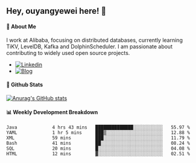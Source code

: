 ## Hey, ouyangyewei here! :wave:

#### :rocket: About Me
I work at Alibaba, focusing on distributed databases, currently learning TiKV, LevelDB, Kafka and DolphinScheduler. I am passionate about contributing to widely used open source projects.

- [![Linkedin](https://img.shields.io/badge/LinkedIn-ouyangyewei-blue)](https://www.linkedin.com/in/ouyangyewei/)
- [![Blog](https://img.shields.io/badge/Blog-yeweiouyang-orange)](https://blog.csdn.net/yeweiouyang)

#### :star2: Github Stats
[![Anurag's GitHub stats](https://github-readme-stats.vercel.app/api?username=ouyangyewei&show_icons=true&cache_seconds=3600&theme=tokyonight)](https://github.com/anuraghazra/github-readme-stats)

#### :bar_chart: Weekly Development Breakdown
<!--START_SECTION:waka-->

```text
Java             4 hrs 43 mins   ██████████████░░░░░░░░░░░   55.97 %
YAML             1 hr 5 mins     ███▒░░░░░░░░░░░░░░░░░░░░░   12.88 %
XML              59 mins         ███░░░░░░░░░░░░░░░░░░░░░░   11.79 %
Bash             41 mins         ██░░░░░░░░░░░░░░░░░░░░░░░   08.24 %
SQL              20 mins         █░░░░░░░░░░░░░░░░░░░░░░░░   04.08 %
HTML             12 mins         ▓░░░░░░░░░░░░░░░░░░░░░░░░   02.51 %
```

<!--END_SECTION:waka-->
